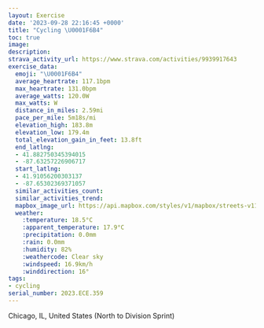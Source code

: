 ```yaml
---
layout: Exercise
date: '2023-09-28 22:16:45 +0000'
title: "Cycling \U0001F6B4"
toc: true
image:
description:
strava_activity_url: https://www.strava.com/activities/9939917643
exercise_data:
  emoji: "\U0001F6B4"
  average_heartrate: 117.1bpm
  max_heartrate: 131.0bpm
  average_watts: 120.0W
  max_watts: W
  distance_in_miles: 2.59mi
  pace_per_mile: 5m18s/mi
  elevation_high: 183.8m
  elevation_low: 179.4m
  total_elevation_gain_in_feet: 13.8ft
  end_latlng:
  - 41.882750345394015
  - -87.63257226906717
  start_latlng:
  - 41.91056200303137
  - -87.65302369371057
  similar_activities_count:
  similar_activities_trend:
  mapbox_image_url: https://api.mapbox.com/styles/v1/mapbox/streets-v11/static/path-5+787af2-1.0(yrx~Ffk~uO%40w%40EeF%40WDWHMJCr%40ENGJOBa%40C_CHgAJa%40%60%40w%40pAiBjJsNzOsVjD%7DFP_%40Hc%40%40gACqE%40YHUDGTKv%40IjNUVCLKD%5D%40YKkLHgADKHG%60%40GrAAjAEdD%40~IIx%40EbCG~KG~HOxNG%60A%40dAVhAJn%40%3Ff%40Gb%40ANH%40HEFrCs%40dA%3FfAEvGg%40d%40AZ%3F),pin-s-s+e5b22e(-87.65124,41.91037),pin-s-f+89ae00(-87.63385,41.88476999999999)/auto/800x800?access_token=pk.eyJ1Ijoiam9zaGJlY2ttYW4iLCJhIjoiY205eWR2aDd1MWZ6djJrbXc4a3M0bWZleiJ9.XiG9OWkNcZk2QzjJbxLB4A
  weather:
    :temperature: 18.5°C
    :apparent_temperature: 17.9°C
    :precipitation: 0.0mm
    :rain: 0.0mm
    :humidity: 82%
    :weathercode: Clear sky
    :windspeed: 16.9km/h
    :winddirection: 16°
tags:
- cycling
serial_number: 2023.ECE.359
---
```

Chicago, IL, United States (North to Division Sprint)
